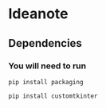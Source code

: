 # Ideanote

## Dependencies

### You will need to run

```prompt
pip install packaging
```

```prompt
pip install customtkinter
```
